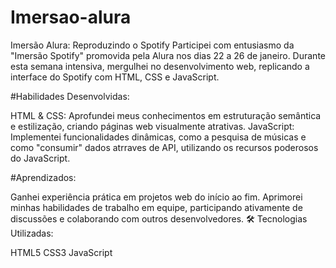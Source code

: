 # Imersao-alura
Imersão Alura: Reproduzindo o Spotify  Participei com entusiasmo da "Imersão Spotify" promovida pela Alura nos dias 22 a 26 de janeiro. Durante esta semana intensiva, mergulhei no desenvolvimento web, replicando a interface do Spotify com HTML, CSS e JavaScript.

#Habilidades Desenvolvidas:

HTML & CSS: Aprofundei meus conhecimentos em estruturação semântica e estilização, criando páginas web visualmente atrativas.
JavaScript: Implementei funcionalidades dinâmicas, como a pesquisa de músicas e como "consumir" dados atrraves de API, utilizando os recursos poderosos do JavaScript.

#Aprendizados:

Ganhei experiência prática em projetos web do início ao fim.
Aprimorei minhas habilidades de trabalho em equipe, participando ativamente de discussões e colaborando com outros desenvolvedores.
🛠️ Tecnologias Utilizadas:

HTML5
CSS3
JavaScript
